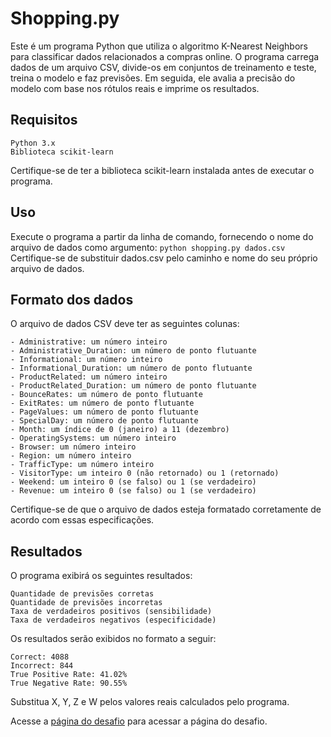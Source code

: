 # Shopping.py

Este é um programa Python que utiliza o algoritmo K-Nearest Neighbors para classificar dados relacionados a compras online. O programa carrega dados de um arquivo CSV, divide-os em conjuntos de treinamento e teste, treina o modelo e faz previsões. Em seguida, ele avalia a precisão do modelo com base nos rótulos reais e imprime os resultados.

## Requisitos

    Python 3.x
    Biblioteca scikit-learn

Certifique-se de ter a biblioteca scikit-learn instalada antes de executar o programa.

## Uso

Execute o programa a partir da linha de comando, fornecendo o nome do arquivo de dados como argumento:
    ```
    python shopping.py dados.csv
    ```
Certifique-se de substituir dados.csv pelo caminho e nome do seu próprio arquivo de dados.

## Formato dos dados

O arquivo de dados CSV deve ter as seguintes colunas:

    - Administrative: um número inteiro
    - Administrative_Duration: um número de ponto flutuante
    - Informational: um número inteiro
    - Informational_Duration: um número de ponto flutuante
    - ProductRelated: um número inteiro
    - ProductRelated_Duration: um número de ponto flutuante
    - BounceRates: um número de ponto flutuante
    - ExitRates: um número de ponto flutuante
    - PageValues: um número de ponto flutuante
    - SpecialDay: um número de ponto flutuante
    - Month: um índice de 0 (janeiro) a 11 (dezembro)
    - OperatingSystems: um número inteiro
    - Browser: um número inteiro
    - Region: um número inteiro
    - TrafficType: um número inteiro
    - VisitorType: um inteiro 0 (não retornado) ou 1 (retornado)
    - Weekend: um inteiro 0 (se falso) ou 1 (se verdadeiro)
    - Revenue: um inteiro 0 (se falso) ou 1 (se verdadeiro)

Certifique-se de que o arquivo de dados esteja formatado corretamente de acordo com essas especificações.

## Resultados

O programa exibirá os seguintes resultados:

    Quantidade de previsões corretas
    Quantidade de previsões incorretas
    Taxa de verdadeiros positivos (sensibilidade)
    Taxa de verdadeiros negativos (especificidade)

Os resultados serão exibidos no formato a seguir:

    Correct: 4088
    Incorrect: 844
    True Positive Rate: 41.02%
    True Negative Rate: 90.55%

Substitua X, Y, Z e W pelos valores reais calculados pelo programa.

Acesse a [página do desafio](https://cs50.harvard.edu/ai/2020/projects/4/shopping/) para acessar a página do desafio.
